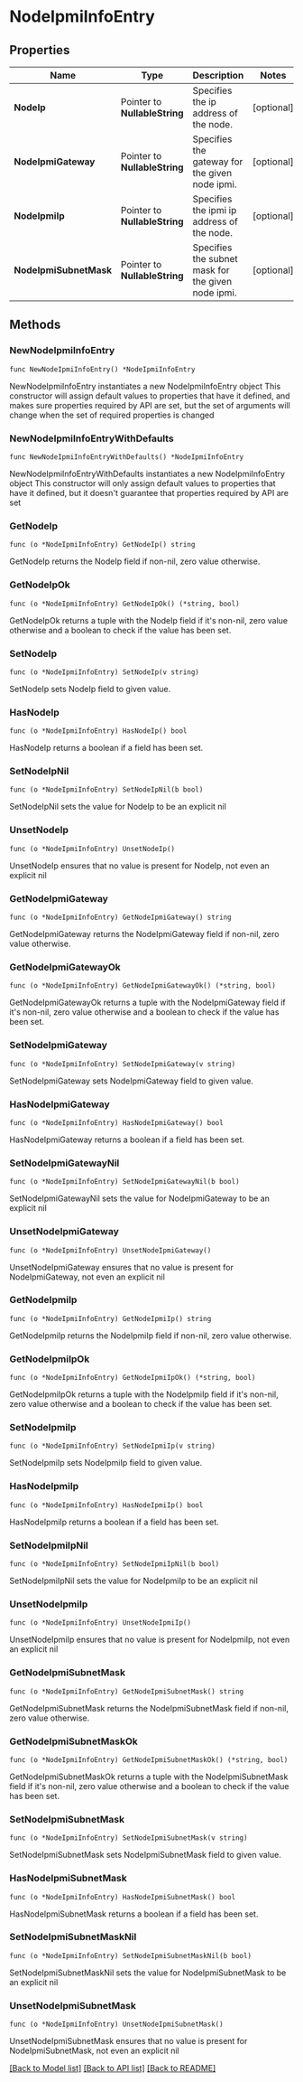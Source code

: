 # NodeIpmiInfoEntry

## Properties

Name | Type | Description | Notes
------------ | ------------- | ------------- | -------------
**NodeIp** | Pointer to **NullableString** | Specifies the ip address of the node. | [optional] 
**NodeIpmiGateway** | Pointer to **NullableString** | Specifies the gateway for the given node ipmi. | [optional] 
**NodeIpmiIp** | Pointer to **NullableString** | Specifies the ipmi ip address of the node. | [optional] 
**NodeIpmiSubnetMask** | Pointer to **NullableString** | Specifies the subnet mask for the given node ipmi. | [optional] 

## Methods

### NewNodeIpmiInfoEntry

`func NewNodeIpmiInfoEntry() *NodeIpmiInfoEntry`

NewNodeIpmiInfoEntry instantiates a new NodeIpmiInfoEntry object
This constructor will assign default values to properties that have it defined,
and makes sure properties required by API are set, but the set of arguments
will change when the set of required properties is changed

### NewNodeIpmiInfoEntryWithDefaults

`func NewNodeIpmiInfoEntryWithDefaults() *NodeIpmiInfoEntry`

NewNodeIpmiInfoEntryWithDefaults instantiates a new NodeIpmiInfoEntry object
This constructor will only assign default values to properties that have it defined,
but it doesn't guarantee that properties required by API are set

### GetNodeIp

`func (o *NodeIpmiInfoEntry) GetNodeIp() string`

GetNodeIp returns the NodeIp field if non-nil, zero value otherwise.

### GetNodeIpOk

`func (o *NodeIpmiInfoEntry) GetNodeIpOk() (*string, bool)`

GetNodeIpOk returns a tuple with the NodeIp field if it's non-nil, zero value otherwise
and a boolean to check if the value has been set.

### SetNodeIp

`func (o *NodeIpmiInfoEntry) SetNodeIp(v string)`

SetNodeIp sets NodeIp field to given value.

### HasNodeIp

`func (o *NodeIpmiInfoEntry) HasNodeIp() bool`

HasNodeIp returns a boolean if a field has been set.

### SetNodeIpNil

`func (o *NodeIpmiInfoEntry) SetNodeIpNil(b bool)`

 SetNodeIpNil sets the value for NodeIp to be an explicit nil

### UnsetNodeIp
`func (o *NodeIpmiInfoEntry) UnsetNodeIp()`

UnsetNodeIp ensures that no value is present for NodeIp, not even an explicit nil
### GetNodeIpmiGateway

`func (o *NodeIpmiInfoEntry) GetNodeIpmiGateway() string`

GetNodeIpmiGateway returns the NodeIpmiGateway field if non-nil, zero value otherwise.

### GetNodeIpmiGatewayOk

`func (o *NodeIpmiInfoEntry) GetNodeIpmiGatewayOk() (*string, bool)`

GetNodeIpmiGatewayOk returns a tuple with the NodeIpmiGateway field if it's non-nil, zero value otherwise
and a boolean to check if the value has been set.

### SetNodeIpmiGateway

`func (o *NodeIpmiInfoEntry) SetNodeIpmiGateway(v string)`

SetNodeIpmiGateway sets NodeIpmiGateway field to given value.

### HasNodeIpmiGateway

`func (o *NodeIpmiInfoEntry) HasNodeIpmiGateway() bool`

HasNodeIpmiGateway returns a boolean if a field has been set.

### SetNodeIpmiGatewayNil

`func (o *NodeIpmiInfoEntry) SetNodeIpmiGatewayNil(b bool)`

 SetNodeIpmiGatewayNil sets the value for NodeIpmiGateway to be an explicit nil

### UnsetNodeIpmiGateway
`func (o *NodeIpmiInfoEntry) UnsetNodeIpmiGateway()`

UnsetNodeIpmiGateway ensures that no value is present for NodeIpmiGateway, not even an explicit nil
### GetNodeIpmiIp

`func (o *NodeIpmiInfoEntry) GetNodeIpmiIp() string`

GetNodeIpmiIp returns the NodeIpmiIp field if non-nil, zero value otherwise.

### GetNodeIpmiIpOk

`func (o *NodeIpmiInfoEntry) GetNodeIpmiIpOk() (*string, bool)`

GetNodeIpmiIpOk returns a tuple with the NodeIpmiIp field if it's non-nil, zero value otherwise
and a boolean to check if the value has been set.

### SetNodeIpmiIp

`func (o *NodeIpmiInfoEntry) SetNodeIpmiIp(v string)`

SetNodeIpmiIp sets NodeIpmiIp field to given value.

### HasNodeIpmiIp

`func (o *NodeIpmiInfoEntry) HasNodeIpmiIp() bool`

HasNodeIpmiIp returns a boolean if a field has been set.

### SetNodeIpmiIpNil

`func (o *NodeIpmiInfoEntry) SetNodeIpmiIpNil(b bool)`

 SetNodeIpmiIpNil sets the value for NodeIpmiIp to be an explicit nil

### UnsetNodeIpmiIp
`func (o *NodeIpmiInfoEntry) UnsetNodeIpmiIp()`

UnsetNodeIpmiIp ensures that no value is present for NodeIpmiIp, not even an explicit nil
### GetNodeIpmiSubnetMask

`func (o *NodeIpmiInfoEntry) GetNodeIpmiSubnetMask() string`

GetNodeIpmiSubnetMask returns the NodeIpmiSubnetMask field if non-nil, zero value otherwise.

### GetNodeIpmiSubnetMaskOk

`func (o *NodeIpmiInfoEntry) GetNodeIpmiSubnetMaskOk() (*string, bool)`

GetNodeIpmiSubnetMaskOk returns a tuple with the NodeIpmiSubnetMask field if it's non-nil, zero value otherwise
and a boolean to check if the value has been set.

### SetNodeIpmiSubnetMask

`func (o *NodeIpmiInfoEntry) SetNodeIpmiSubnetMask(v string)`

SetNodeIpmiSubnetMask sets NodeIpmiSubnetMask field to given value.

### HasNodeIpmiSubnetMask

`func (o *NodeIpmiInfoEntry) HasNodeIpmiSubnetMask() bool`

HasNodeIpmiSubnetMask returns a boolean if a field has been set.

### SetNodeIpmiSubnetMaskNil

`func (o *NodeIpmiInfoEntry) SetNodeIpmiSubnetMaskNil(b bool)`

 SetNodeIpmiSubnetMaskNil sets the value for NodeIpmiSubnetMask to be an explicit nil

### UnsetNodeIpmiSubnetMask
`func (o *NodeIpmiInfoEntry) UnsetNodeIpmiSubnetMask()`

UnsetNodeIpmiSubnetMask ensures that no value is present for NodeIpmiSubnetMask, not even an explicit nil

[[Back to Model list]](../README.md#documentation-for-models) [[Back to API list]](../README.md#documentation-for-api-endpoints) [[Back to README]](../README.md)


